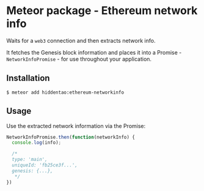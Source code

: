 # Meteor package - Ethereum network info

Waits for a `web3` connection and then extracts network info.

It fetches the Genesis block information and places it into a 
Promise - `NetworkInfoPromise` - for use throughout your application.

## Installation

    $ meteor add hiddentao:ethereum-networkinfo

## Usage

Use the extracted network information via the Promise:

```js
NetworkInfoPromise.then(function(networkInfo) {
  console.log(info);

  /*
  type: 'main',
  uniqueId: 'fb25ce3f...',
  genesis: {...},
   */
})
```

